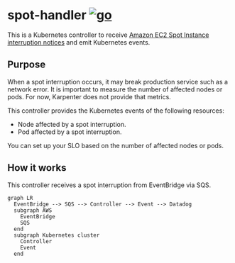 # spot-handler [![go](https://github.com/int128/spot-handler/actions/workflows/go.yaml/badge.svg)](https://github.com/int128/spot-handler/actions/workflows/go.yaml)

This is a Kubernetes controller to receive [Amazon EC2 Spot Instance interruption notices](https://docs.aws.amazon.com/AWSEC2/latest/UserGuide/spot-instance-termination-notices.html) and emit Kubernetes events.

## Purpose

When a spot interruption occurs, it may break production service such as a network error.
It is important to measure the number of affected nodes or pods.
For now, Karpenter does not provide that metrics.

This controller provides the Kubernetes events of the following resources:

- Node affected by a spot interruption.
- Pod affected by a spot interruption.

You can set up your SLO based on the number of affected nodes or pods.

## How it works

This controller receives a spot interruption from EventBridge via SQS.

```mermaid
graph LR
  EventBridge --> SQS --> Controller --> Event --> Datadog
  subgraph AWS
    EventBridge
    SQS
  end
  subgraph Kubernetes cluster
    Controller
    Event
  end
```
